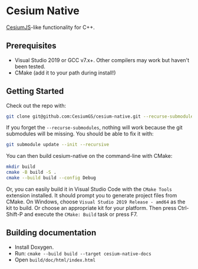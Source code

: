 # Cesium Native

[CesiumJS](https://github.com/CesiumGS/cesium)-like functionality for C++.

## Prerequisites

* Visual Studio 2019 or GCC v7.x+. Other compilers may work but haven't been tested.
* CMake (add it to your path during install!)

## Getting Started

Check out the repo with:

```bash
git clone git@github.com:CesiumGS/cesium-native.git --recurse-submodules
```

If you forget the `--recurse-submodules`, nothing will work because the git submodules will be missing. You should be able to fix it with:

```bash
git submodule update --init --recursive
```

You can then build cesium-native on the command-line with CMake:

```bash
mkdir build
cmake -B build -S .
cmake --build build --config Debug
```

Or, you can easily build it in Visual Studio Code with the `CMake Tools` extension installed. It should prompt you to generate project files from CMake. On Windows, choose `Visual Studio 2019 Release - amd64` as the kit to build. Or choose an appropriate kit for your platform. Then press Ctrl-Shift-P and execute the `CMake: Build` task or press F7.

## Building documentation

* Install Doxygen.
* Run: `cmake --build build --target cesium-native-docs`
* Open `build/doc/html/index.html`
